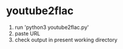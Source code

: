 # youtube2flac

1. run 'python3 youtube2flac.py'
2. paste URL
3. check output in present working directory
